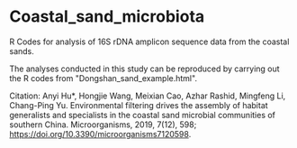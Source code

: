 # Coastal_sand_microbiota
R Codes for analysis of 16S rDNA amplicon sequence data from the coastal sands.

The analyses conducted in this study can be reproduced by carrying out the R codes from "Dongshan_sand_example.html".

Citation: Anyi Hu*, Hongjie Wang, Meixian Cao, Azhar Rashid, Mingfeng Li, Chang-Ping Yu. Environmental filtering drives the assembly of habitat generalists and specialists in the coastal sand microbial communities of southern China. Microorganisms, 2019, 7(12), 598; https://doi.org/10.3390/microorganisms7120598.
